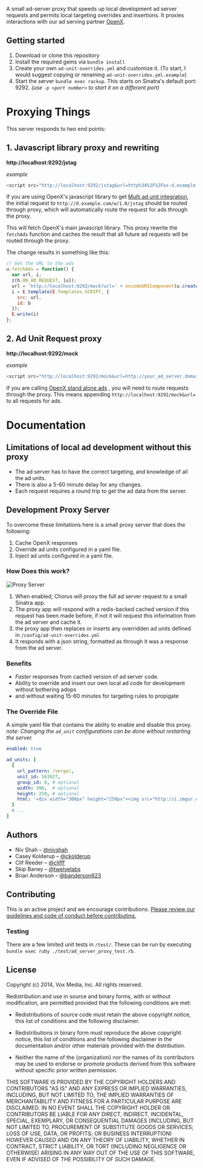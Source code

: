 A small ad-server proxy that speeds up local development ad server requests and permits local targeting overrides and insertions. It proxies interactions with our ad serving partner [OpenX](http://openx.com/).


## Getting started

1. Download or clone this repository
2. Install the required gems via `bundle install`
3. Create your own `ad-unit-overrides.yml` and customize it. (To start, I would suggest copying or renaming `ad-unit-overrides.yml.example`)
4. Start the server `bundle exec rackup`. This starts on Sinatra's default port: 9292. _(use `-p <port number>` to start it on a different port)_

# Proxying Things

This server responds to two end points:

## 1. Javascript library proxy and rewriting

**http://localhost:9292/jstag**

_example_

```javascript
<script src="http://localhost:9292/jstag&url=http%3A%2F%2Fox-d.example.com%2Fw%2F1.0%2Fjstag" type="text/javascript"></script>
```

If you are using OpenX's javascript library to get [Multi ad unit integration](http://docs.openx.com/ad_server/#adtagguide_synchjs_struct_multi.html), the initial request to `http://d.example.com/w/1.0/jstag` should be routed through proxy, which will automatically route the request for ads through the proxy.

This will fetch OpenX's main javascript library. This proxy rewrite the `fetchAds` function and caches the result that all future ad requests will be routed through the proxy.

The change results in something like this:

```javascript
// Get the URL to the ads
u.fetchAds = function() {
  var url, i;
  z(h.ON_AD_REQUEST, [u]);
  url = 'http://localhost:9292/mock?url=' + encodeURIComponent(u.createAdRequestURL());
  i = E.template(E.Templates.SCRIPT, {
    src: url,
    id: b
  });
  E.write(i)
};
```

## 2. Ad Unit Request proxy

**http://localhost:9292/mock**

_example_

```javascript
<script src="http://localhost:9292/mock&url=http://your_ad_server.domain.com/w/1.0/acj?o=1133877895&callback=OX_1373833895&ju=http%3A//this.is.fake.com%3A3000/&jr=&tid=16&pgid=13822&auid=561878%2C564363%2C463317%2C304996&c.browser_width=xlarge&res=1920x1200x24&plg=swf%2Csl%2Cqt%2Cshk%2Cpm&ch=UTF-8&tz=300&ws=1287x526&vmt=1&sd=1" type="text/javascript"></script>
```

If you are calling [OpenX stand alone ads](http://docs.openx.com/ad_server/#adtagguide_structured_structure_xml.html) , you will need to route requests through the proxy. This means appending `http://localhost:9292/mock&url=` to all requests for ads.


# Documentation

## Limitations of local ad development without this proxy

* The ad server has to have the correct targeting, and knowledge of all the ad units.
* There is also a 5-60 minute delay for any changes.
* Each request requires a round trip to get the ad data from the server.

## Development Proxy Server

To overcome these limitations here is a small proxy server that does the following:

1. Cache OpenX responses
2. Override ad units configured in a yaml file.
3. Inject ad units configured in a yaml file.

### How Does this work?

![Proxy Server](http://i.imgur.com/ZdoKD2q.png)

1. When enabled, Chorus will proxy the full ad server request to a small Sinatra app.
2. The proxy app will respond with a redis-backed cached version if this request has been made before, if not it will request this information from the ad server and cache it.
3. the proxy app then replaces or inserts any overridden ad units defined in `/config/ad-unit-overrides.yml`
4. It responds with a json string, formatted as through it was a response from the ad server.

### Benefits

* _Faster_ responses from cached version of ad server code.
* Ability to override and insert our own local ad code for development without bothering adops
* and without waiting 15-60 minutes for targeting rules to propigate

### The Override File

A simple yaml file that contains the ability to enable and disable this proxy. _note: Changing the `ad_unit` configurations can be done without restarting the server._

```yaml
enabled: true

ad_units: [
  {
    url_pattern: /verge/,
    unit_id: 563927,
    group_id: 0, # optional
    width: 300,  # optional
    height: 250, # optional
    html: '<div width="300px" height="250px"><img src="http://i.imgur.com/OsM2GBy.png"/></div>'
  }
  # ...
]
```

## Authors

* Niv Shah – [@nivshah](http://github.com/nivshah)
* Casey Kolderup – [@ckolderup](http://github.com/ckolderup)
* Clif Reeder – [@clifff](http://github.com/clifff)
* Skip Baney – [@twelvelabs](http://github.com/twelvelabs)
* Brian Anderson – [@banderson623](http://github.com/banderson623)

## Contributing

This is an active project and we encourage contributions. [Please review our guidelines and code of conduct before contributing.](https://github.com/voxmedia/open-source-contribution-guidelines)

### Testing

There are a few limited unit tests in `/test/`. These can be run by executing `bundle exec ruby ./test/ad_server_proxy_test.rb`.

## License

Copyright (c) 2014, Vox Media, Inc.
All rights reserved.

Redistribution and use in source and binary forms, with or without
modification, are permitted provided that the following conditions are met:

* Redistributions of source code must retain the above copyright notice, this
  list of conditions and the following disclaimer.

* Redistributions in binary form must reproduce the above copyright notice,
  this list of conditions and the following disclaimer in the documentation
  and/or other materials provided with the distribution.

* Neither the name of the {organization} nor the names of its
  contributors may be used to endorse or promote products derived from
  this software without specific prior written permission.

THIS SOFTWARE IS PROVIDED BY THE COPYRIGHT HOLDERS AND CONTRIBUTORS "AS IS"
AND ANY EXPRESS OR IMPLIED WARRANTIES, INCLUDING, BUT NOT LIMITED TO, THE
IMPLIED WARRANTIES OF MERCHANTABILITY AND FITNESS FOR A PARTICULAR PURPOSE ARE
DISCLAIMED. IN NO EVENT SHALL THE COPYRIGHT HOLDER OR CONTRIBUTORS BE LIABLE
FOR ANY DIRECT, INDIRECT, INCIDENTAL, SPECIAL, EXEMPLARY, OR CONSEQUENTIAL
DAMAGES (INCLUDING, BUT NOT LIMITED TO, PROCUREMENT OF SUBSTITUTE GOODS OR
SERVICES; LOSS OF USE, DATA, OR PROFITS; OR BUSINESS INTERRUPTION) HOWEVER
CAUSED AND ON ANY THEORY OF LIABILITY, WHETHER IN CONTRACT, STRICT LIABILITY,
OR TORT (INCLUDING NEGLIGENCE OR OTHERWISE) ARISING IN ANY WAY OUT OF THE USE
OF THIS SOFTWARE, EVEN IF ADVISED OF THE POSSIBILITY OF SUCH DAMAGE.
